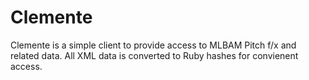 # Clemente

Clemente is a simple client to provide access to MLBAM Pitch f/x and related data. All XML data is converted to Ruby hashes for convienent access. 
